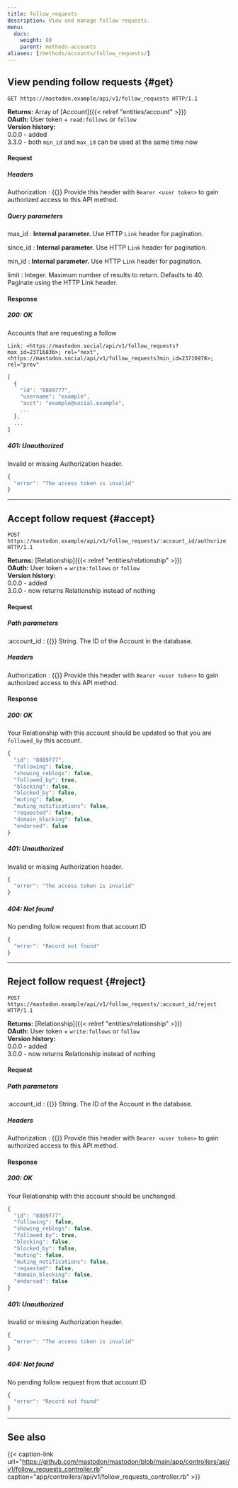 ```yaml
---
title: follow_requests
description: View and manage follow requests.
menu:
  docs:
    weight: 80
    parent: methods-accounts
aliases: [/methods/accounts/follow_requests/]
---
```


## View pending follow requests {#get}

```http
GET https://mastodon.example/api/v1/follow_requests HTTP/1.1
```

**Returns:** Array of [Account]({{< relref "entities/account" >}})\
**OAuth:** User token + `read:follows` or `follow`\
**Version history:**\
0.0.0 - added\
3.3.0 - both `min_id` and `max_id` can be used at the same time now

#### Request

##### Headers

Authorization 
: {{<required>}} Provide this header with `Bearer <user token>` to gain authorized access to this API method.

##### Query parameters

max_id 
: **Internal parameter.** Use HTTP `Link` header for pagination.

since_id
: **Internal parameter.** Use HTTP `Link` header for pagination.

min_id
: **Internal parameter.** Use HTTP `Link` header for pagination.

limit
: Integer. Maximum number of results to return. Defaults to 40. Paginate using the HTTP Link header.

#### Response
##### 200: OK

Accounts that are requesting a follow

```http
Link: <https://mastodon.social/api/v1/follow_requests?max_id=23716836>; rel="next", <https://mastodon.social/api/v1/follow_requests?min_id=23716978>; rel="prev"
```

```javascript
[
  {
    "id": "8889777",
    "username": "example",
    "acct": "example@social.example",
    ...
  },
  ...
]
```

##### 401: Unauthorized

Invalid or missing Authorization header.

```javascript
{
  "error": "The access token is invalid"
}
```

---

## Accept follow request {#accept}

```http
POST https://mastodon.example/api/v1/follow_requests/:account_id/authorize HTTP/1.1
```

**Returns:** [Relationship]({{< relref "entities/relationship" >}})\
**OAuth:** User token + `write:follows` or `follow`\
**Version history:**\
0.0.0 - added\
3.0.0 - now returns Relationship instead of nothing

#### Request

##### Path parameters

:account_id
: {{<required>}} String. The ID of the Account in the database.

##### Headers

Authorization 
: {{<required>}} Provide this header with `Bearer <user token>` to gain authorized access to this API method.

#### Response
##### 200: OK

Your Relationship with this account should be updated so that you are `followed_by` this account.

```javascript
{
  "id": "8889777",
  "following": false,
  "showing_reblogs": false,
  "followed_by": true,
  "blocking": false,
  "blocked_by": false,
  "muting": false,
  "muting_notifications": false,
  "requested": false,
  "domain_blocking": false,
  "endorsed": false
}
```

##### 401: Unauthorized

Invalid or missing Authorization header.

```javascript
{
  "error": "The access token is invalid"
}
```

##### 404: Not found

No pending follow request from that account ID

```javascript
{
  "error": "Record not found"
}
```

---

## Reject follow request {#reject}

```http
POST https://mastodon.example/api/v1/follow_requests/:account_id/reject HTTP/1.1
```

**Returns:** [Relationship]({{< relref "entities/relationship" >}})\
**OAuth:** User token + `write:follows` or `follow`\
**Version history:**\
0.0.0 - added\
3.0.0 - now returns Relationship instead of nothing

#### Request

##### Path parameters

:account_id
: {{<required>}} String. The ID of the Account in the database.

##### Headers

Authorization 
: {{<required>}} Provide this header with `Bearer <user token>` to gain authorized access to this API method.

#### Response
##### 200: OK

Your Relationship with this account should be unchanged.

```javascript
{
  "id": "8889777",
  "following": false,
  "showing_reblogs": false,
  "followed_by": true,
  "blocking": false,
  "blocked_by": false,
  "muting": false,
  "muting_notifications": false,
  "requested": false,
  "domain_blocking": false,
  "endorsed": false
}
```

##### 401: Unauthorized

Invalid or missing Authorization header.

```javascript
{
  "error": "The access token is invalid"
}
```

##### 404: Not found

No pending follow request from that account ID

```javascript
{
  "error": "Record not found"
}
```

---

## See also

{{< caption-link url="https://github.com/mastodon/mastodon/blob/main/app/controllers/api/v1/follow_requests_controller.rb" caption="app/controllers/api/v1/follow_requests_controller.rb" >}}